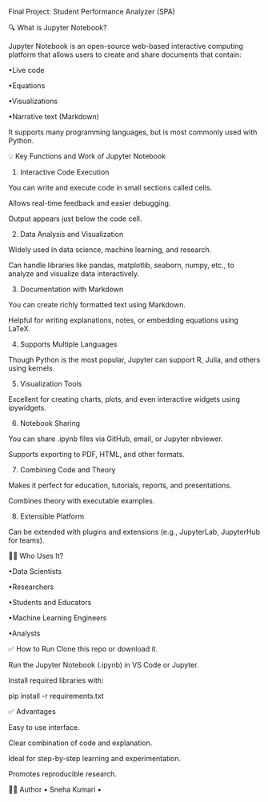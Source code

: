 Final Project: Student Performance Analyzer (SPA)


🔍 What is Jupyter Notebook?

Jupyter Notebook is an open-source web-based interactive computing platform that allows users to create and share documents that contain:

•Live code

•Equations

•Visualizations

•Narrative text (Markdown)


It supports many programming languages, but is most commonly used with Python.




💡 Key Functions and Work of Jupyter Notebook

1. Interactive Code Execution

You can write and execute code in small sections called cells.

Allows real-time feedback and easier debugging.

Output appears just below the code cell.



2. Data Analysis and Visualization

Widely used in data science, machine learning, and research.

Can handle libraries like pandas, matplotlib, seaborn, numpy, etc., to analyze and visualize data interactively.



3. Documentation with Markdown

You can create richly formatted text using Markdown.

Helpful for writing explanations, notes, or embedding equations using LaTeX.



4. Supports Multiple Languages

Though Python is the most popular, Jupyter can support R, Julia, and others using kernels.


5. Visualization Tools

Excellent for creating charts, plots, and even interactive widgets using ipywidgets.



6. Notebook Sharing

You can share .ipynb files via GitHub, email, or Jupyter nbviewer.

Supports exporting to PDF, HTML, and other formats.



7. Combining Code and Theory

Makes it perfect for education, tutorials, reports, and presentations.

Combines theory with executable examples.


8. Extensible Platform

Can be extended with plugins and extensions (e.g., JupyterLab, JupyterHub for teams).




🧑‍🏫 Who Uses It?

•Data Scientists

•Researchers

•Students and Educators

•Machine Learning Engineers

•Analysts



✅ How to Run
Clone this repo or download it.

Run the Jupyter Notebook (.ipynb) in VS Code or Jupyter.

Install required libraries with:

pip install -r requirements.txt




✅ Advantages

Easy to use interface.

Clear combination of code and explanation.

Ideal for step-by-step learning and experimentation.

Promotes reproducible research.


🙋‍♂️ Author
• Sneha Kumari
• 




